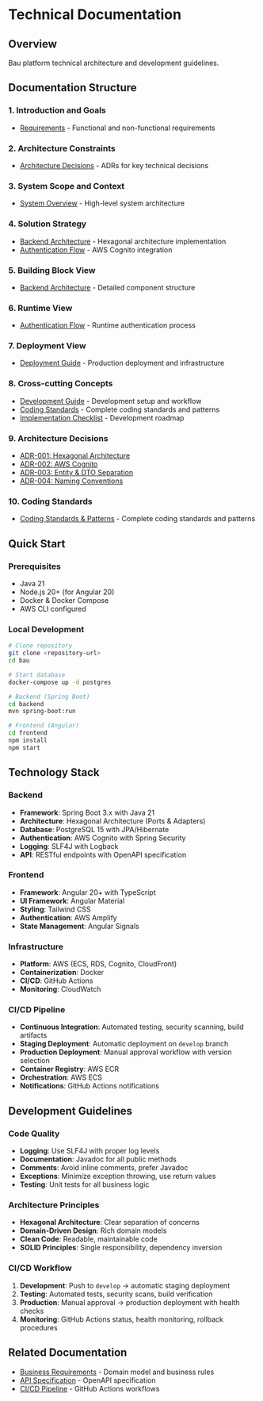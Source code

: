 # Technical Documentation

## Overview

Bau platform technical architecture and development guidelines.

## Documentation Structure

### 1. Introduction and Goals
- [Requirements](01-introduction/requirements.md) - Functional and non-functional requirements

### 2. Architecture Constraints
- [Architecture Decisions](09-architecture-decisions/) - ADRs for key technical decisions

### 3. System Scope and Context
- [System Overview](05-building-blocks/system-overview.md) - High-level system architecture

### 4. Solution Strategy
- [Backend Architecture](05-building-blocks/backend-architecture.md) - Hexagonal architecture implementation
- [Authentication Flow](06-runtime/authentication-flow.md) - AWS Cognito integration

### 5. Building Block View
- [Backend Architecture](05-building-blocks/backend-architecture.md) - Detailed component structure

### 6. Runtime View
- [Authentication Flow](06-runtime/authentication-flow.md) - Runtime authentication process

### 7. Deployment View
- [Deployment Guide](07-deployment/deployment.md) - Production deployment and infrastructure

### 8. Cross-cutting Concepts
- [Development Guide](08-cross-cutting-concepts/development.md) - Development setup and workflow
- [Coding Standards](08-cross-cutting-concepts/coding-standards.md) - Complete coding standards and patterns
- [Implementation Checklist](08-cross-cutting-concepts/implementation-checklist.md) - Development roadmap

### 9. Architecture Decisions
- [ADR-001: Hexagonal Architecture](09-architecture-decisions/adr-001-hexagonal-architecture.md)
- [ADR-002: AWS Cognito](09-architecture-decisions/adr-002-aws-cognito-authentication.md)
- [ADR-003: Entity & DTO Separation](09-architecture-decisions/adr-003-entity-dto-separation.md)
- [ADR-004: Naming Conventions](09-architecture-decisions/adr-004-naming-conventions.md)

### 10. Coding Standards
- [Coding Standards & Patterns](coding-standards.md) - Complete coding standards and patterns

## Quick Start

### Prerequisites
- Java 21
- Node.js 20+ (for Angular 20)
- Docker & Docker Compose
- AWS CLI configured

### Local Development
```bash
# Clone repository
git clone <repository-url>
cd bau

# Start database
docker-compose up -d postgres

# Backend (Spring Boot)
cd backend
mvn spring-boot:run

# Frontend (Angular)
cd frontend
npm install
npm start
```

## Technology Stack

### Backend
- **Framework**: Spring Boot 3.x with Java 21
- **Architecture**: Hexagonal Architecture (Ports & Adapters)
- **Database**: PostgreSQL 15 with JPA/Hibernate
- **Authentication**: AWS Cognito with Spring Security
- **Logging**: SLF4J with Logback
- **API**: RESTful endpoints with OpenAPI specification

### Frontend
- **Framework**: Angular 20+ with TypeScript
- **UI Framework**: Angular Material
- **Styling**: Tailwind CSS
- **Authentication**: AWS Amplify
- **State Management**: Angular Signals

### Infrastructure
- **Platform**: AWS (ECS, RDS, Cognito, CloudFront)
- **Containerization**: Docker
- **CI/CD**: GitHub Actions
- **Monitoring**: CloudWatch

### CI/CD Pipeline
- **Continuous Integration**: Automated testing, security scanning, build artifacts
- **Staging Deployment**: Automatic deployment on `develop` branch
- **Production Deployment**: Manual approval workflow with version selection
- **Container Registry**: AWS ECR
- **Orchestration**: AWS ECS
- **Notifications**: GitHub Actions notifications

## Development Guidelines

### Code Quality
- **Logging**: Use SLF4J with proper log levels
- **Documentation**: Javadoc for all public methods
- **Comments**: Avoid inline comments, prefer Javadoc
- **Exceptions**: Minimize exception throwing, use return values
- **Testing**: Unit tests for all business logic

### Architecture Principles
- **Hexagonal Architecture**: Clear separation of concerns
- **Domain-Driven Design**: Rich domain models
- **Clean Code**: Readable, maintainable code
- **SOLID Principles**: Single responsibility, dependency inversion

### CI/CD Workflow
1. **Development**: Push to `develop` → automatic staging deployment
2. **Testing**: Automated tests, security scans, build verification
3. **Production**: Manual approval → production deployment with health checks
4. **Monitoring**: GitHub Actions status, health monitoring, rollback procedures

## Related Documentation
- [Business Requirements](../fach/fachlich.md) - Domain model and business rules
- [API Specification](../../api/) - OpenAPI specification
- [CI/CD Pipeline](07-deployment/deployment.md#cicd-pipeline) - GitHub Actions workflows
